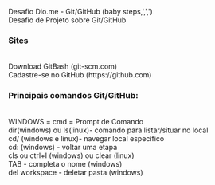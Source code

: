 Desafio Dio.me - Git/GitHub (baby steps,',',')
<br>Desafio de Projeto sobre Git/GitHub

<h3>Sites</h3>
<br>Download GitBash (git-scm.com)
<br>Cadastre-se no GitHub (https://github.com)

<h3>Principais comandos Git/GitHub:</h3>
<br>WINDOWS = cmd = Prompt de Comando
<br>dir(windows) ou ls(linux)- comando para listar/situar no local
<br>cd/ (windows e linux)- navegar local específico
<br>cd: (windows) - voltar uma etapa
<br>cls ou ctrl+l (windows) ou clear (linux)
<br>TAB - completa o nome (windows)
<br>del workspace - deletar pasta (windows)
